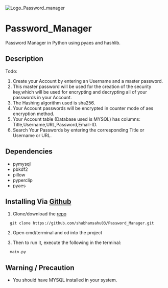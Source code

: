 ![Logo_Password_manager](https://user-images.githubusercontent.com/71839040/104889364-1eb2d380-5994-11eb-9e82-36aeb99b1c85.png)


# Password_Manager

Password Manager in Python using pyaes and hashlib.

## Description

Todo:
1. Create your Account by entering an Username and a master password.
2. This master password will be used for the creation of the security key,which will be used for encrypting and decrypting all of your passwords in your Account.
3. The Hashing algorithm used is sha256.
4. Your Account passwords will be encrypted in counter mode of aes encryption method.
5. Your Account table (Database used is MYSQL) has columns: Title,Username,URL,Password,Email-ID.
6. Search Your Passwords by entering the corresponding Title or Username or URL.

## Dependencies 

- pymysql
- pbkdf2 
- pillow 
- pyperclip
- pyaes

## Installing Via [Github](https://github.com/shubhamsahu03/Password_Manager)
1. Clone/download the [repo](https://github.com/shubhamsahu03/Password_Manager)
```
  git clone https://github.com/shubhamsahu03/Password_Manager.git
```
2. Open cmd/terminal and cd into the project

3. Then to run it, execute the following in the terminal:
```
  main.py
```  

## Warning / Precaution

- You should have MYSQL installed in your system.


